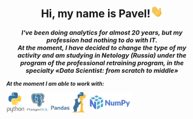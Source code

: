 <div id="header" align="center">
    <h1><b>Hi, my name is Pavel!</b><img src="https://github.com/DurinPavel/DurinPavel/blob/main/images/hi.gif" height="32"/></h1>
    <h3><b><i>I've been doing analytics for almost 20 years, but my profession had nothing to do with IT.<br/>At the moment, I have decided to change the type of my activity and am studying in Netology (Russia) under the program of the professional retraining program, in the specialty «Data Scientist: from scratch to middle»</i></b></h3>
</div>
<p><b><i>At the moment I am able to work with:</i></b></p>
<p>
    <img src="https://github.com/DurinPavel/DurinPavel/blob/main/images/python.png" alt="Python" height="54"/>
    <img src="https://github.com/DurinPavel/DurinPavel/blob/main/images/postgresql.png" alt="Postgresql" height="54"/>
    <img src="https://github.com/DurinPavel/DurinPavel/blob/main/images/pandas.png" alt="Pandas" height="54"/>
    <img src="https://github.com/DurinPavel/DurinPavel/blob/main/images/numpy.png" alt="NumPy" height="54"/>
</p>

<!--
**DurinPavel/DurinPavel** is a ✨ _special_ ✨ repository because its `README.md` (this file) appears on your GitHub profile.

Here are some ideas to get you started:

- 🔭 I’m currently working on ...
- 🌱 I’m currently learning ...
- 👯 I’m looking to collaborate on ...
- 🤔 I’m looking for help with ...
- 💬 Ask me about ...
- 📫 How to reach me: ...
- 😄 Pronouns: ...
- ⚡ Fun fact: ...
-->
